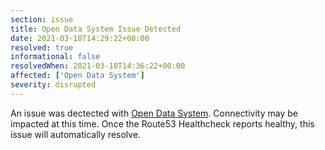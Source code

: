 ```yaml
---
section: issue
title: Open Data System Issue Detected
date: 2021-03-18T14:29:22+00:00
resolved: true
informational: false
resolvedWhen: 2021-03-18T14:36:22+00:00
affected: ['Open Data System']
severity: disrupted
---
```

An issue was dectected with [Open Data System](https://data.sba.gov).  Connectivity may be impacted at this time.  Once the Route53 Healthcheck reports healthy, this issue will automatically resolve.
